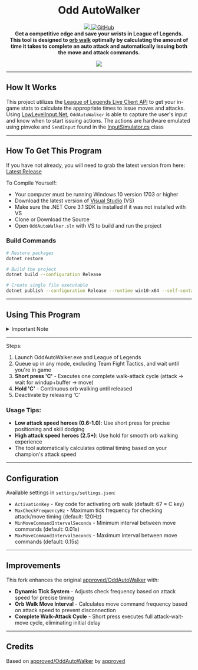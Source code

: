 <h1 align="center">
    Odd AutoWalker
</h1>
<p align="center">
    <a href="https://github.com/approved/OddAutoWalker/actions?query=workflow%3A%22.NET+Core%22">
        <img src="https://img.shields.io/github/workflow/status/approved/OddAutoWalker/.NET%20Core/master?style=for-the-badge">
    </a>
    <a href="license">
        <img alt="GitHub" src="https://img.shields.io/github/license/approved/OddAutoWalker?style=for-the-badge">
    </a>
    <br>
    <b>
    Get a competitive edge and save your wrists in League of Legends. <br>
    This tool is designed to <a href="https://mobalytics.gg/blog/lol-attack-move-how-to-orb-walk/" title="Orb walking is where you auto attack a target but cancel or finish the animation early by entering a new command that interrupts it.">orb walk</a> optimally by calculating the amount of time it takes to complete an auto attack and automatically issuing both the move and attack commands.
    </b>
</p>

<p align="center">
    <img src="https://odd.dev/videos/league_kogmaw_autowalker.gif">
</p>

---

## How It Works

This project utilizes the [League of Legends Live Client API](https://developer.riotgames.com/docs/lol#game-client-api_live-client-data-api) to get your in-game stats to calculate the appropriate times to issue moves and attacks.
Using [LowLevelInput.Net](https://github.com/michel-pi/LowLevelInput.Net), `OddAutoWalker` is able to capture the user's input and know when to start issuing actions. The actions are hardware emulated using pinvoke and `SendInput` found in the [InputSimulator.cs](OddAutoWalker/InputSimulator.cs) class

---

## How To Get This Program

If you have not already, you will need to grab the latest version from here: [Latest Release](https://github.com/approved/OddAutoWalker/releases)

To Compile Yourself:

* Your computer must be running Windows 10 version 1703 or higher
* Download the latest version of [Visual Studio](https://visualstudio.microsoft.com/downloads/) (VS)
* Make sure the .NET Core 3.1 SDK is installed if it was not installed with VS
* Clone or Download the Source
* Open `OddAutoWalker.sln` with VS to build and run the project

### Build Commands

```bash
# Restore packages
dotnet restore

# Build the project
dotnet build --configuration Release

# Create single file executable
dotnet publish --configuration Release --runtime win10-x64 --self-contained true --property:PublishSingleFile=true
```

---

## Using This Program
<details>
    <summary>Important Note</summary>
    <p>
        <i>
            <b>
                While this program is usable, it is intended to be used as reference for both a better implementation and your own project.
                <br>
                <br>
                If you don't want to mess with the program yourself, you must have your "Player Attack Move" bound to 'A'. <br>
                This setting can be found in the in-game settings at Settings->Hotkeys->Player Movement.
            </b>
        </i>
    </p>
</details>

---

Steps:

1. Launch OddAutoWalker.exe and League of Legends
2. Queue up in any mode, excluding Team Fight Tactics, and wait until you're in game
3. **Short press 'C'** - Executes one complete walk-attack cycle (attack → wait for windup+buffer → move)
4. **Hold 'C'** - Continuous orb walking until released
5. Deactivate by releasing 'C'

### Usage Tips:

- **Low attack speed heroes (0.6-1.0)**: Use short press for precise positioning and skill dodging
- **High attack speed heroes (2.5+)**: Use hold for smooth orb walking experience
- The tool automatically calculates optimal timing based on your champion's attack speed

---

## Configuration

Available settings in `settings/settings.json`:

- `ActivationKey` - Key code for activating orb walk (default: 67 = C key)
- `MaxCheckFrequencyHz` - Maximum tick frequency for checking attack/move timing (default: 120Hz)
- `MinMoveCommandIntervalSeconds` - Minimum interval between move commands (default: 0.01s)
- `MaxMoveCommandIntervalSeconds` - Maximum interval between move commands (default: 0.15s)

---

## Improvements

This fork enhances the original [approved/OddAutoWalker](https://github.com/approved/OddAutoWalker) with:

- **Dynamic Tick System** - Adjusts check frequency based on attack speed for precise timing
- **Orb Walk Move Interval** - Calculates move command frequency based on attack speed to prevent disconnection
- **Complete Walk-Attack Cycle** - Short press executes full attack-wait-move cycle, eliminating initial delay

---

## Credits

Based on [approved/OddAutoWalker](https://github.com/approved/OddAutoWalker) by [approved](https://github.com/approved)
